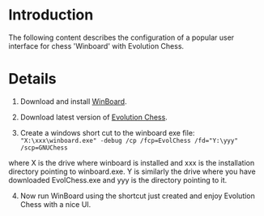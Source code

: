# Introduction #

The following content describes the configuration of a popular user interface for chess 'Winboard' with Evolution Chess.


# Details #

1. Download and install [WinBoard](http://www.open-aurec.com/wbforum/viewtopic.php?t=49439).

2. Download latest version of [Evolution Chess](http://code.google.com/p/evolchess/downloads/list).

3. Create a windows short cut to the winboard exe file:
`"X:\xxx\winboard.exe" -debug /cp /fcp=EvolChess /fd="Y:\yyy" /scp=GNUChess`

where X is the drive where winboard is installed and xxx is the installation directory pointing to winboard.exe.
Y is similarly the drive where you have downloaded EvolChess.exe and yyy is the directory pointing to it.

4. Now run WinBoard using the shortcut just created and enjoy Evolution Chess with a nice UI.
